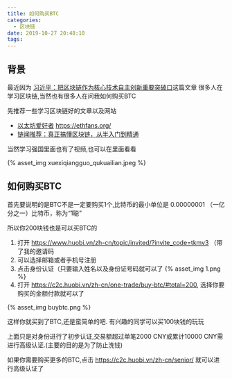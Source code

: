 ```yaml
---
title: 如何购买BTC
categories:
  - 区块链
date: 2019-10-27 20:48:10
tags:
---
```


## 背景

最近因为 [习近平：把区块链作为核心技术自主创新重要突破口](https://mp.weixin.qq.com/s/fTqleybScxxoE_aXnigk8g)这篇文章
很多人在学习区块链,当然也有很多人在问我如何购买BTC

先推荐一些学习区块链好的文章以及网站 

- [以太坊爱好者](https://ethfans.org/)  https://ethfans.org/
- [链闻推荐：真正搞懂区块链，从半入门到精通](https://mp.weixin.qq.com/s/HJH8M62gORUg_9CjlVkS2A)

当然学习强国里面也有了视频,也可以在里面看看

{% asset_img xuexiqiangguo_qukuailian.jpeg  %}

## 如何购买BTC

首先要说明的是BTC不是一定要购买1个,比特币的最小单位是 0.00000001 （一亿分之一）比特币，称为“1聪” 

所以你200块钱也是可以买BTC的

1. 打开 https://www.huobi.vn/zh-cn/topic/invited/?invite_code=tkmv3 （带了我的邀请码
2. 可以选择邮箱或者手机号注册
3. 点击身份认证（只要输入姓名以及身份证号码就可以了
{% asset_img 1.png  %}
4. 打开 https://c2c.huobi.vn/zh-cn/one-trade/buy-btc/#total=200,  选择你要购买的金额付款就可以了

{% asset_img buybtc.png  %}

这样你就买到了BTC,还是蛮简单的吧. 有兴趣的同学可以买100块钱的玩玩

上面只是对身份进行了初步认证,交易额超过单笔2000 CNY或累计10000 CNY需进行高级认证.(主要的目的是为了防止洗钱)

如果你需要购买更多的BTC,点击 https://c2c.huobi.vn/zh-cn/senior/ 就可以进行高级认证了


